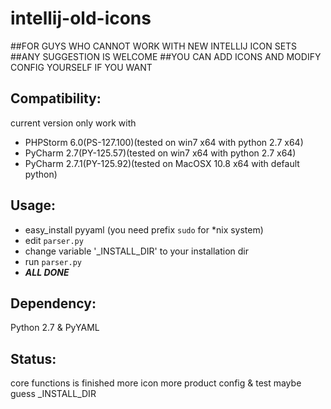intellij-old-icons
==================

##FOR GUYS WHO CANNOT WORK WITH NEW INTELLIJ ICON SETS
##ANY SUGGESTION IS WELCOME
##YOU CAN ADD ICONS AND MODIFY CONFIG YOURSELF IF YOU WANT

Compatibility:
------------------
current version only work with
 - PHPStorm 6.0(PS-127.100)(tested on win7 x64 with python 2.7 x64)
 - PyCharm 2.7(PY-125.57)(tested on win7 x64 with python 2.7 x64)
 - PyCharm 2.7.1(PY-125.92)(tested on MacOSX 10.8 x64 with default python)

Usage:
------------------
 - easy_install pyyaml (you need prefix `sudo` for *nix system)
 - edit `parser.py`
 - change variable '_INSTALL_DIR' to your installation dir
 - run `parser.py`
 - ***ALL DONE***

Dependency:
------------------
Python 2.7 & PyYAML

Status:
------------------
core functions is finished
more icon
more product config & test
maybe guess _INSTALL_DIR
